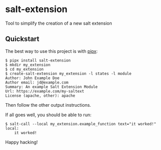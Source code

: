 # salt-extension
Tool to simplify the creation of a new salt extension

## Quickstart

The best way to use this project is with [pipx][pipx]:

    $ pipx install salt-extension
    $ mkdir my_extension
    $ cd my_extension
    $ create-salt-extension my_extension -l states -l module
    Author: John Example Doe
    Author email: jd@example.com
    Summary: An example Salt Extension Module
    Url: https://example.com/my-saltext
    License (apache, other): apache

Then follow the other output instructions.

If all goes well, you should be able to run:

    $ salt-call --local my_extension.example_function text="it worked!"
    local:
        it worked!

Happy hacking!

[pipx]: https://pypi.org/project/pipx/
